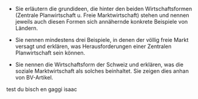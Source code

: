 - Sie erläutern die grundideen, die hinter den beiden Wirtschaftsformen (Zentrale Planwirtschaft u. Freie Marktwirtschaft) stehen und nennen jeweils auch diesen Formen sich annähernde konkrete Beispiele von Ländern.

- Sie nennen mindestens drei Beispiele, in denen der völlig freie Markt versagt und erklären, was Herausforderungen einer Zentralen Planwirtschaft sein können.

- Sie nennen die Wirtschaftsform der Schweiz und erklären, was die soziale Marktwirtschaft als solches beinhaltet. Sie zeigen dies anhan von BV-Artikel.

test du bisch en gaggi isaac
